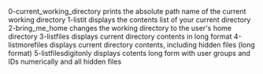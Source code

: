 0-current_working_directory prints the absolute path name of the current working directory
1-listit displays the contents list of your current directory
2-bring_me_home changes the working directory to the user's home directory
3-listfiles displays current directory contents in long format
4-listmorefiles displays current directory contents, including hidden files (long format)
5-listfilesdigitonly displays cotents long form with user groups and IDs numerically and all hidden files

